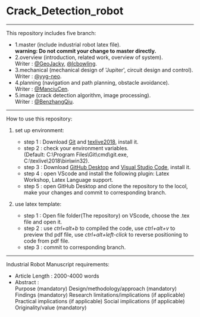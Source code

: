 # Crack_Detection_robot
----------------------------------------------------
This repository includes five branch:
- 1.master (include industrial robot latex file).  
  **warning: Do not commit your change to master directly.**
- 2.overview (introduction, related work, overview of system).  
  Writer : [@GeoJacky](https://github.com/GeoJacky), [@lcbowling](https://github.com/lcbowling).  
- 3.mechanical (mechanical design of 'Jupiter', circuit design and control).  
  Writer : [@yyg-neo](https://github.com/yyg-neo).
- 4.planning (navigation and path planning, obstacle avoidance).  
  Writer : [@ManciuCen](https://github.com/ManciuCen).
- 5.image (crack detection algorithm, image processing).  
  Writer : [@BenzhangQiu](https://github.com/BenzhangQiu).
---------------------------------------------------
How to use this repository:  
1. set up environment:  
   - step 1 : Download [Git](https://git-scm.com/download/win) and [texlive2018](https://mirrors.tuna.tsinghua.edu.cn/CTAN/systems/texlive/Images/), install it.
   - step 2 : check your environment variables.  
   (Default: C:\Program Files\Git\cmd\git.exe, C:\texlive\2018\bin\win32).  
   - step 3 : Download [GitHub Desktop](https://central.github.com/deployments/desktop/desktop/latest/win32) and [Visual Studio Code](https://code.visualstudio.com/), install it.  
   - step 4 : open VScode and install the following plugin: Latex Workshop, Latex Language support.  
   - step 5 : open GitHub Desktop and clone the repository to the locol, make your changes and commit to corresponding branch.  

2. use latex template:
   - step 1 : Open file folder(The repository) on VScode, choose the .tex file and open it.  
   - step 2 : use *ctrl+alt+b* to compiled the code, use *ctrl+alt+v* to preview thd pdf file, use *ctrl+alt+left-click* to reverse positioning to code from pdf file.  
   - step 3 : commit to corresponding branch.  
---------------------------------------------------
Industrial Robot Manuscript requirements:  
- Article Length : 2000-4000 words
- Abstract :  
Purpose (mandatory)
Design/methodology/approach (mandatory)
Findings (mandatory)
Research limitations/implications (if applicable)
Practical implications (if applicable)
Social implications (if applicable)
Originality/value (mandatory)
  
